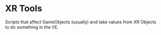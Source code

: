 # XR Tools

Scripts that affect GameObjects (usually) and take values from XR Objects to do something in the VE.